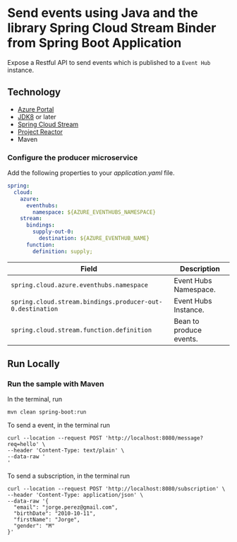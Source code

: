 # Send events using Java and the library Spring Cloud Stream Binder from Spring Boot Application

Expose a Restful API to send events which is published to a `Event Hub` instance.

## Technology

- [Azure Portal](https://portal.azure.com/)
- [JDK8](https://www.oracle.com/java/technologies/downloads/) or later
- [Spring Cloud Stream](https://spring.io/blog/2019/04/02/event-driven-java-with-spring-cloud-stream-and-azure-event-hubs-guest-post)
- [Project Reactor](https://projectreactor.io/)
- Maven

### Configure the producer microservice

Add the following properties to your *application.yaml* file.

``` yaml
spring:
  cloud:
    azure:
      eventhubs:
        namespace: ${AZURE_EVENTHUBS_NAMESPACE}
    stream:
      bindings:
        supply-out-0:
          destination: ${AZURE_EVENTHUB_NAME}
      function:
        definition: supply;
```
| Field                                                     | Description             |
|-----------------------------------------------------------|-------------------------|
| `spring.cloud.azure.eventhubs.namespace`                  | Event Hubs Namespace.   |
| `spring.cloud.stream.bindings.producer-out-0.destination` | Event Hubs Instance.    |
| `spring.cloud.stream.function.definition`                 | Bean to produce events. |


## Run Locally

### Run the sample with Maven

In the terminal, run

```shell
mvn clean spring-boot:run
```

To send a event, in the terminal run   

```shell
curl --location --request POST 'http://localhost:8080/message?req=hello' \
--header 'Content-Type: text/plain' \
--data-raw '
'
```

To send a subscription, in the terminal run

```shell
curl --location --request POST 'http://localhost:8080/subscription' \
--header 'Content-Type: application/json' \
--data-raw '{
  "email": "jorge.perez@gmail.com",
  "birthDate": "2010-10-11",
  "firstName": "Jorge",
  "gender": "M"
}'
```



